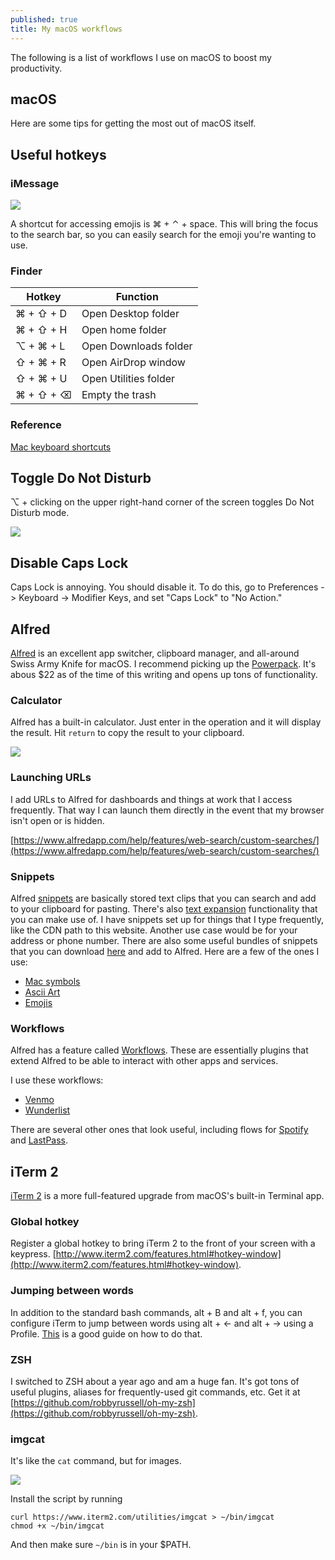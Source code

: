```yaml
---
published: true
title: My macOS workflows
---
```

The following is a list of workflows I use on macOS to boost my productivity. 

## macOS

Here are some tips for getting the most out of macOS itself.

## Useful hotkeys

### iMessage

![]({{site.cdn_path}}/2017/10/24/imessage_emojis.gif)

A shortcut for accessing emojis is ⌘ + ⌃ + space. This will bring the focus to the search bar, so you can easily search for the emoji you're wanting to use.

### Finder

| Hotkey        | Function           |
|-------------|-------------|
| ⌘ + ⇧ + D | Open Desktop folder |
| ⌘ + ⇧ + H | Open home folder |
| ⌥ + ⌘ + L | Open Downloads folder |
| ⇧ + ⌘ + R | Open AirDrop window |
| ⇧ + ⌘ + U | Open Utilities folder |
| ⌘ + ⇧ + ⌫ | Empty the trash |

### Reference

[Mac keyboard shortcuts](https://support.apple.com/en-us/HT201236)

## Toggle Do Not Disturb

⌥ + clicking on the upper right-hand corner of the screen toggles Do Not Disturb mode.

![]({{site.cdn_path}}/2017/10/24/toggle_dnd.gif)

## Disable Caps Lock

Caps Lock is annoying. You should disable it. To do this, go to Preferences -> Keyboard -> Modifier Keys, and set "Caps Lock" to "No Action."

## Alfred

[Alfred](https://www.alfredapp.com/) is an excellent app switcher, clipboard manager, and all-around Swiss Army Knife for macOS. I recommend picking up the [Powerpack](https://www.alfredapp.com/powerpack/buy/). It's abous $22 as of the time of this writing and opens up tons of functionality.

### Calculator

Alfred has a built-in calculator. Just enter in the operation and it will display the result. Hit `return` to copy the result to your clipboard.

![]({{site.cdn_path}}/2017/10/24/alfred_calc.gif)

### Launching URLs

I add URLs to Alfred for dashboards and things at work that I access frequently. That way I can launch them directly in the event that my browser isn't open or is hidden.

[https://www.alfredapp.com/help/features/web-search/custom-searches/](https://www.alfredapp.com/help/features/web-search/custom-searches/)

### Snippets

Alfred [snippets](https://www.alfredapp.com/help/features/snippets/) are basically stored text clips that you can search and add to your clipboard for pasting. There's also [text expansion](https://www.alfredapp.com/help/features/snippets/#expansion) functionality that you can make use of. I have snippets set up for things that I type frequently, like the CDN path to this website. Another use case would be for your address or phone number. There are also some useful bundles of snippets that you can download [here](https://www.alfredapp.com/extras/snippets/) and add to Alfred. Here are a few of the ones I use:

- [Mac symbols](https://www.alfredapp.com/media/snippets/Mac%20symbols.alfredsnippets)
- [Ascii Art](https://www.alfredapp.com/media/snippets/Ascii%20Art.alfredsnippets)
- [Emojis](http://joelcalifa.com/blog/alfred-emoji-snippet-pack/)

### Workflows

Alfred has a feature called [Workflows](https://www.alfredapp.com/workflows/). These are essentially plugins that extend Alfred to be able to interact with other apps and services.

I use these workflows:

- [Venmo](https://www.alfredapp.com/workflows/)
- [Wunderlist](https://github.com/idpaterson/alfred-wunderlist-workflow)

There are several other ones that look useful, including flows for [Spotify](http://alfred-spotify-mini-player.com/) and [LastPass](http://www.packal.org/workflow/lastpass-cli-workflow-alfred).

## iTerm 2

[iTerm 2](https://www.iterm2.com/) is a more full-featured upgrade from macOS's built-in Terminal app.

### Global hotkey

Register a global hotkey to bring iTerm 2 to the front of your screen with a keypress. [http://www.iterm2.com/features.html#hotkey-window](http://www.iterm2.com/features.html#hotkey-window).

### Jumping between words

In addition to the standard bash commands, alt + B and alt + f, you can configure iTerm to jump between words using alt + ← and alt + → using a Profile. [This](https://coderwall.com/p/h6yfda/use-and-to-jump-forwards-backwards-words-in-iterm-2-on-os-x) is a good guide on how to do that.

### ZSH

I switched to ZSH about a year ago and am a huge fan. It's got tons of useful plugins, aliases for frequently-used git commands, etc. Get it at [https://github.com/robbyrussell/oh-my-zsh](https://github.com/robbyrussell/oh-my-zsh).

### imgcat

It's like the `cat` command, but for images. 

![]({{site.cdn_path}}/2017/10/24/imgcat.png)

Install the script by running
```
curl https://www.iterm2.com/utilities/imgcat > ~/bin/imgcat
chmod +x ~/bin/imgcat
```

And then make sure `~/bin` is in your $PATH.
